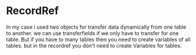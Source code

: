 # RecordRef
In my case i used two objects for transfer data dynamically from one table to another. we can use transferfields if we only have to transfer for one table.
But if you have to many tables then you need to create variables of all tables. but in the recordref you don't need to create Variables for tables.
